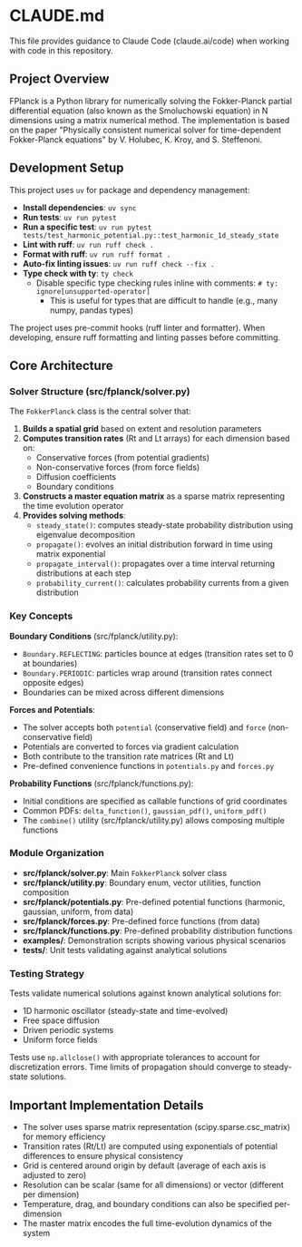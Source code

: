 # CLAUDE.md

This file provides guidance to Claude Code (claude.ai/code) when working with code in this repository.

## Project Overview

FPlanck is a Python library for numerically solving the Fokker-Planck partial differential equation (also known as the Smoluchowski equation) in N dimensions using a matrix numerical method. The implementation is based on the paper "Physically consistent numerical solver for time-dependent Fokker-Planck equations" by V. Holubec, K. Kroy, and S. Steffenoni.

## Development Setup

This project uses `uv` for package and dependency management:

- **Install dependencies**: `uv sync`
- **Run tests**: `uv run pytest`
- **Run a specific test**: `uv run pytest tests/test_harmonic_potential.py::test_harmonic_1d_steady_state`
- **Lint with ruff**: `uv run ruff check .`
- **Format with ruff**: `uv run ruff format .`
- **Auto-fix linting issues**: `uv run ruff check --fix .`
- **Type check with ty**: `ty check`
  - Disable specific type checking rules inline with comments: `# ty: ignore[unsupported-operator]`
    - This is useful for types that are difficult to handle (e.g., many numpy, pandas types)

The project uses pre-commit hooks (ruff linter and formatter). When developing, ensure ruff formatting and linting passes before committing.

## Core Architecture

### Solver Structure (src/fplanck/solver.py)

The `FokkerPlanck` class is the central solver that:

1. **Builds a spatial grid** based on extent and resolution parameters
2. **Computes transition rates** (Rt and Lt arrays) for each dimension based on:
   - Conservative forces (from potential gradients)
   - Non-conservative forces (from force fields)
   - Diffusion coefficients
   - Boundary conditions
3. **Constructs a master equation matrix** as a sparse matrix representing the time evolution operator
4. **Provides solving methods**:
   - `steady_state()`: computes steady-state probability distribution using eigenvalue decomposition
   - `propagate()`: evolves an initial distribution forward in time using matrix exponential
   - `propagate_interval()`: propagates over a time interval returning distributions at each step
   - `probability_current()`: calculates probability currents from a given distribution

### Key Concepts

**Boundary Conditions** (src/fplanck/utility.py):
- `Boundary.REFLECTING`: particles bounce at edges (transition rates set to 0 at boundaries)
- `Boundary.PERIODIC`: particles wrap around (transition rates connect opposite edges)
- Boundaries can be mixed across different dimensions

**Forces and Potentials**:
- The solver accepts both `potential` (conservative field) and `force` (non-conservative field)
- Potentials are converted to forces via gradient calculation
- Both contribute to the transition rate matrices (Rt and Lt)
- Pre-defined convenience functions in `potentials.py` and `forces.py`

**Probability Functions** (src/fplanck/functions.py):
- Initial conditions are specified as callable functions of grid coordinates
- Common PDFs: `delta_function()`, `gaussian_pdf()`, `uniform_pdf()`
- The `combine()` utility (src/fplanck/utility.py) allows composing multiple functions

### Module Organization

- **src/fplanck/solver.py**: Main `FokkerPlanck` solver class
- **src/fplanck/utility.py**: Boundary enum, vector utilities, function composition
- **src/fplanck/potentials.py**: Pre-defined potential functions (harmonic, gaussian, uniform, from data)
- **src/fplanck/forces.py**: Pre-defined force functions (from data)
- **src/fplanck/functions.py**: Pre-defined probability distribution functions
- **examples/**: Demonstration scripts showing various physical scenarios
- **tests/**: Unit tests validating against analytical solutions

### Testing Strategy

Tests validate numerical solutions against known analytical solutions for:
- 1D harmonic oscillator (steady-state and time-evolved)
- Free space diffusion
- Driven periodic systems
- Uniform force fields

Tests use `np.allclose()` with appropriate tolerances to account for discretization errors. Time limits of propagation should converge to steady-state solutions.

## Important Implementation Details

- The solver uses sparse matrix representation (scipy.sparse.csc_matrix) for memory efficiency
- Transition rates (Rt/Lt) are computed using exponentials of potential differences to ensure physical consistency
- Grid is centered around origin by default (average of each axis is adjusted to zero)
- Resolution can be scalar (same for all dimensions) or vector (different per dimension)
- Temperature, drag, and boundary conditions can also be specified per-dimension
- The master matrix encodes the full time-evolution dynamics of the system
